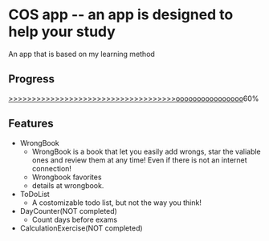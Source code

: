 # COS app -- an app is designed to help your study
An app that is based on my learning method

## Progress
  [>>>>>>>>>>>>>>>>>>>>>>>>>>>>>>>>>>>>oooooooooooooooo]()60%


## Features
- WrongBook
  - WrongBook is a book that let you easily add wrongs, star the valiable ones and review them at any time! Even if there is not an internet connection!
  - Wrongbook favorites
  - details at wrongbook.
- ToDoList
  - A costomizable todo list, but not the way you think!
- DayCounter(NOT completed)
  - Count days before exams
- CalculationExercise(NOT completed)
